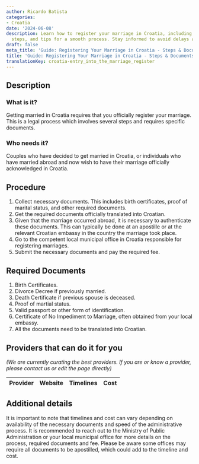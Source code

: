 ```yaml
---
author: Ricardo Batista
categories:
- Croatia
date: '2024-06-08'
description: Learn how to register your marriage in Croatia, including required documents,
  steps, and tips for a smooth process. Stay informed to avoid delays and surprises.
draft: false
meta_title: 'Guide: Registering Your Marriage in Croatia - Steps & Documents'
title: 'Guide: Registering Your Marriage in Croatia - Steps & Documents'
translationKey: croatia-entry_into_the_marriage_register
---
```


## Description
### What is it?
Getting married in Croatia requires that you officially register your marriage. This is a legal process which involves several steps and requires specific documents.

### Who needs it?
Couples who have decided to get married in Croatia, or individuals who have married abroad and now wish to have their marriage officially acknowledged in Croatia.

## Procedure
1. Collect necessary documents. This includes birth certificates, proof of marital status, and other required documents.
2. Get the required documents officially translated into Croatian.
3. Given that the marriage occurred abroad, it is necessary to authenticate these documents. This can typically be done at an apostille or at the relevant Croatian embassy in the country the marriage took place.
4. Go to the competent local municipal office in Croatia responsible for registering marriages.
5. Submit the necessary documents and pay the required fee.

## Required Documents
1. Birth Certificates.
2. Divorce Decree if previously married.
3. Death Certificate if previous spouse is deceased.
4. Proof of martial status.
5. Valid passport or other form of identification.
6. Certificate of No Impediment to Marriage, often obtained from your local embassy.
7. All the documents need to be translated into Croatian.

## Providers that can do it for you

_(We are currently curating the best providers. If you are or know a provider, please contact us or edit the page directly)_

| Provider        |     Website     |     Timelines    |       Cost      |
| --------------- | --------------- |  :-------------: | :-------------: |

## Additional details
It is important to note that timelines and cost can vary depending on availability of the necessary documents and speed of the administrative process. It is recommended to reach out to the Ministry of Public Administration or your local municipal office for more details on the process, required documents and fee. Please be aware some offices may require all documents to be apostilled, which could add to the timeline and cost.